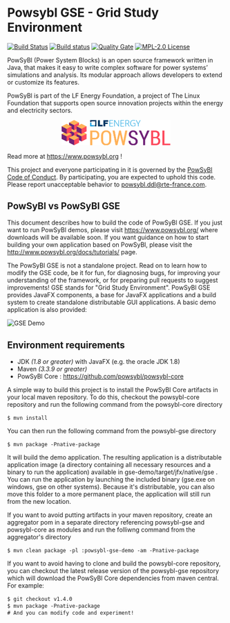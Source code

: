 # Powsybl GSE - Grid Study Environment

[![Build Status](https://api.travis-ci.com/powsybl/powsybl-gse.svg?branch=master)](https://travis-ci.com/powsybl/powsybl-gse)
[![Build status](https://ci.appveyor.com/api/projects/status/dbwhmay33ynnftmq/branch/master?svg=true)](https://ci.appveyor.com/project/powsybl/powsybl-gse/branch/master)
[![Quality Gate](https://sonarcloud.io/api/project_badges/measure?project=com.powsybl%3Apowsybl-gse&metric=alert_status)](https://sonarcloud.io/dashboard?id=com.powsybl%3Apowsybl-gse)
[![MPL-2.0 License](https://img.shields.io/badge/license-MPL_2.0-blue.svg)](https://www.mozilla.org/en-US/MPL/2.0/)

PowSyBl (Power System Blocks) is an open source framework written in Java, that makes it easy to write complex software for power systems’ simulations and analysis. Its modular approach allows developers to extend or customize its features.

PowSyBl is part of the LF Energy Foundation, a project of The Linux Foundation that supports open source innovation projects within the energy and electricity sectors.

<p align="center">
<img src="https://raw.githubusercontent.com/powsybl/powsybl-gse/master/gse-spi/src/main/resources/images/logo_lfe_powsybl.svg?sanitize=true" alt="PowSyBl Logo" width="50%"/>
</p>

Read more at https://www.powsybl.org !

This project and everyone participating in it is governed by the [PowSyBl Code of Conduct](https://github.com/powsybl/.github/blob/master/CODE_OF_CONDUCT.md). By participating, you are expected to uphold this code. Please report unacceptable behavior to [powsybl.ddl@rte-france.com](mailto:powsybl.ddl@rte-france.com).

## PowSyBl vs PowSyBl GSE

This document describes how to build the code of PowSyBl GSE. If you just want to run PowSyBl demos, please visit https://www.powsybl.org/ where downloads will be available soon. If you want guidance on how to start building your own application based on PowSyBl, please visit the http://www.powsybl.org/docs/tutorials/ page.

The PowSyBl GSE is not a standalone project. Read on to learn how to modify the GSE code, be it for fun, for diagnosing bugs, for improving your understanding of the framework, or for preparing pull requests to suggest improvements! GSE stands for "Grid Study Environment". PowSyBl GSE provides JavaFX components, a base for JavaFX applications and a build system to create standalone distributable GUI applications. A basic demo application is also provided:

![GSE Demo](https://user-images.githubusercontent.com/89208/52073009-b55b0f80-2586-11e9-8c7d-40f7abfb0ff6.gif)

## Environment requirements

  * JDK *(1.8 or greater)* with JavaFX (e.g. the oracle JDK 1.8)
  * Maven *(3.3.9 or greater)*
  * PowSyBl Core : https://github.com/powsybl/powsybl-core

A simple way to build this project is to install the PowSyBl Core artifacts in your local maven repository. To do this, checkout the powsybl-core repository and run the following command from the powsybl-core directory
```
$ mvn install
```

You can then run the following command from the powsybl-gse directory
```
$ mvn package -Pnative-package
```
It will build the demo application. The resulting application is a distributable application image (a directory containing all necessary resources and a binary to run the application) available in gse-demo/target/jfx/native/gse . You can run the application by launching the included binary (gse.exe on windows, gse on other systems). Because it's distributable, you can also move this folder to a more permanent place, the application will still run from the new location.

If you want to avoid putting artifacts in your maven repository, create an aggregator pom in a separate directory referencing powsybl-gse and powsybl-core as modules and run the folliwng command from the aggregator's directory
```
$ mvn clean package -pl :powsybl-gse-demo -am -Pnative-package
```

If you want to avoid having to clone and build the powsybl-core repository, you can checkout the latest release version of the powsybl-gse repository which will download the PowSyBl Core dependencies from maven central. For example:
```
$ git checkout v1.4.0
$ mvn package -Pnative-package
# And you can modify code and experiment!
```
